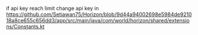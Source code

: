 if api key reach limit change api key in https://github.com/Setiawan75/Horizon/blob/9d44a94002698e5984de921018a8ce655c656dd3/app/src/main/java/com/world/horizon/shared/extensions/Constants.kt
